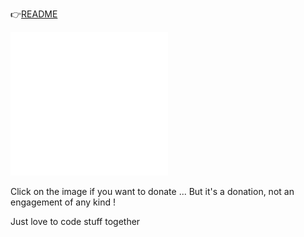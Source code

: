 👉[README](https://github.com/nazimboudeffa/nazimboudeffa/blob/main/README-dead.md)

<a href="https://fr.tipeee.com/nazimboudeffa"><img width="50%" src="https://raw.githubusercontent.com/nazimboudeffa/assets2/main/tipeee/Tipeee_kit_Bouton_FR/GIF/BoutonTip_SoutenezMoi_Tipeee.gif"/></a>

<p>Click on the image if you want to donate ... But it's a donation, not an engagement of any kind !</p>
<p>Just love to code stuff together</p>
